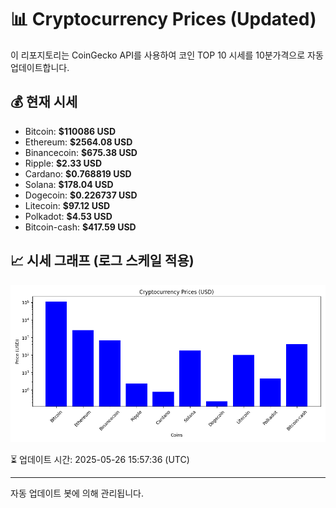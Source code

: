 
# 📊 Cryptocurrency Prices (Updated)

이 리포지토리는 CoinGecko API를 사용하여 코인 TOP 10 시세를 10분가격으로 자동 업데이트합니다.

## 💰 현재 시세
- Bitcoin: **$110086 USD**
- Ethereum: **$2564.08 USD**
- Binancecoin: **$675.38 USD**
- Ripple: **$2.33 USD**
- Cardano: **$0.768819 USD**
- Solana: **$178.04 USD**
- Dogecoin: **$0.226737 USD**
- Litecoin: **$97.12 USD**
- Polkadot: **$4.53 USD**
- Bitcoin-cash: **$417.59 USD**

## 📈 시세 그래프 (로그 스케일 적용)
![Crypto Prices](crypto_prices.png)

⏳ 업데이트 시간: 2025-05-26 15:57:36 (UTC)

---
자동 업데이트 봇에 의해 관리됩니다.
